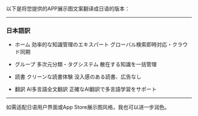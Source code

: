 



以下是将您提供的APP展示图文案翻译成日语的版本：

---

### 日本語訳

* ホーム
  効率的な知識管理のエキスパート
  グローバル検索即時対応・クラウド同期

* グループ
  多次元分類・タグシステム
  散在する知識を一括管理

* 読書
  クリーンな読書体験
  没入感のある読書、広告なし

* 翻訳
  AI多言語全文翻訳
  正確なAI翻訳で多言語学習をサポート

---

如需适配日语用户界面或App Store展示图风格，我也可以进一步润色。
